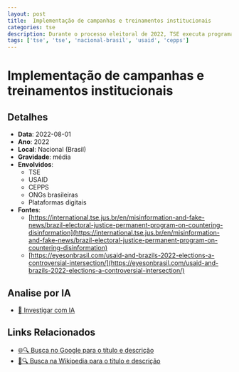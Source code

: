 ```yaml
---
layout: post
title:  Implementação de campanhas e treinamentos institucionais
categories: tse
description: Durante o processo eleitoral de 2022, TSE executa programas permanentes contra desinformação em parceria com USAID e CEPPS, envolvendo treinamentos internos, produção de manuais e colaboração com ONGs e plataformas digitais.
tags: ['tse', 'tse', 'nacional-brasil', 'usaid', 'cepps']
---
```


# Implementação de campanhas e treinamentos institucionais

## Detalhes
- **Data**: 2022-08-01
- **Ano**: 2022
- **Local**: Nacional (Brasil)
- **Gravidade**: média
- **Envolvidos**:
  - TSE
  - USAID
  - CEPPS
  - ONGs brasileiras
  - Plataformas digitais
- **Fontes**:
  - [https://international.tse.jus.br/en/misinformation-and-fake-news/brazil-electoral-justice-permanent-program-on-countering-disinformation](https://international.tse.jus.br/en/misinformation-and-fake-news/brazil-electoral-justice-permanent-program-on-countering-disinformation)
  - [https://eyesonbrasil.com/usaid-and-brazils-2022-elections-a-controversial-intersection/](https://eyesonbrasil.com/usaid-and-brazils-2022-elections-a-controversial-intersection/)

## Analise por IA
- [🤖 Investigar com IA](https://www.perplexity.ai/search?q=%22Alexandre%20de%20Moraes%22%20Implementa%C3%A7%C3%A3o%20de%20campanhas%20e%20treinamentos%20institucionais%20Durante%20o%20processo%20eleitoral%20de%202022%2C%20TSE%20executa%20programas%20permanentes%20contra%20desinforma%C3%A7%C3%A3o%20em%20parceria%20com%20USAID%20e%20CEPPS%2C%20envolvendo%20treinamentos%20internos%2C%20produ%C3%A7%C3%A3o%20de%20manuais%20e%20colabora%C3%A7%C3%A3o%20com%20ONGs%20e%20plataformas%20digitais.%20Nacional%20%28Brasil%29%202022)

## Links Relacionados
- [🌐🔍 Busca no Google para o título e descrição](https://www.google.com/search?q=%22Alexandre%20de%20Moraes%22%20Implementa%C3%A7%C3%A3o%20de%20campanhas%20e%20treinamentos%20institucionais%20Durante%20o%20processo%20eleitoral%20de%202022%2C%20TSE%20executa%20programas%20permanentes%20contra%20desinforma%C3%A7%C3%A3o%20em%20parceria%20com%20USAID%20e%20CEPPS%2C%20envolvendo%20treinamentos%20internos%2C%20produ%C3%A7%C3%A3o%20de%20manuais%20e%20colabora%C3%A7%C3%A3o%20com%20ONGs%20e%20plataformas%20digitais.%20Nacional%20%28Brasil%29%202022)
- [📖🔍 Busca na Wikipedia para o título e descrição](https://pt.wikipedia.org/w/index.php?search=%22Alexandre%20de%20Moraes%22%20Implementa%C3%A7%C3%A3o%20de%20campanhas%20e%20treinamentos%20institucionais%20Durante%20o%20processo%20eleitoral%20de%202022%2C%20TSE%20executa%20programas%20permanentes%20contra%20desinforma%C3%A7%C3%A3o%20em%20parceria%20com%20USAID%20e%20CEPPS%2C%20envolvendo%20treinamentos%20internos%2C%20produ%C3%A7%C3%A3o%20de%20manuais%20e%20colabora%C3%A7%C3%A3o%20com%20ONGs%20e%20plataformas%20digitais.%20Nacional%20%28Brasil%29%202022)

